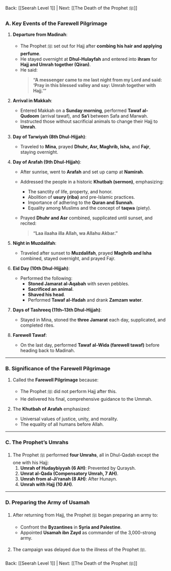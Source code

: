 Back: [[Seerah Level 1]] | Next: [[The Death of the Prophet ﷺ]]

### **A. Key Events of the Farewell Pilgrimage**  

1. **Departure from Madinah**:  
   - The Prophet ﷺ set out for Hajj after **combing his hair and applying perfume**.  
   - He stayed overnight at **Dhul-Hulayfah** and entered into **ihram** for **Hajj and Umrah together (Qiran)**.  
   - He said:  
     > **“A messenger came to me last night from my Lord and said: ‘Pray in this blessed valley and say: Umrah together with Hajj.’”**  

2. **Arrival in Makkah**:  
   - Entered Makkah on a **Sunday morning**, performed **Tawaf al-Qudoom** (arrival tawaf), and **Sa‘i** between Safa and Marwah.  
   - Instructed those without sacrificial animals to change their Hajj to **Umrah**.  

3. **Day of Tarwiyah (8th Dhul-Hijjah)**:  
   - Traveled to **Mina**, prayed **Dhuhr, Asr, Maghrib, Isha,** and **Fajr**, staying overnight.  

4. **Day of Arafah (9th Dhul-Hijjah)**:  
   - After sunrise, went to **Arafah** and set up camp at **Namirah**.  
   - Addressed the people in a historic **Khutbah (sermon)**, emphasizing:  
     - The sanctity of life, property, and honor.  
     - Abolition of **usury (riba)** and pre-Islamic practices.  
     - Importance of adhering to the **Quran and Sunnah**.  
     - Equality among Muslims and the concept of **taqwa** (piety).  

   - Prayed **Dhuhr and Asr** combined, supplicated until sunset, and recited:  
     > **“Laa ilaaha illa Allah, wa Allahu Akbar.”**  

5. **Night in Muzdalifah**:  
   - Traveled after sunset to **Muzdalifah**, prayed **Maghrib and Isha** combined, stayed overnight, and prayed Fajr.  

6. **Eid Day (10th Dhul-Hijjah)**:  
   - Performed the following:  
     - **Stoned Jamarat al-Aqabah** with seven pebbles.  
     - **Sacrificed an animal**.  
     - **Shaved his head**.  
     - Performed **Tawaf al-Ifadah** and drank **Zamzam water**.  

7. **Days of Tashreeq (11th–13th Dhul-Hijjah)**:  
   - Stayed in Mina, stoned the **three Jamarat** each day, supplicated, and completed rites.  

8. **Farewell Tawaf**:  
   - On the last day, performed **Tawaf al-Wida (farewell tawaf)** before heading back to Madinah.  

---

### **B. Significance of the Farewell Pilgrimage**  

1. Called the **Farewell Pilgrimage** because:  
   - The Prophet ﷺ did not perform Hajj after this.  
   - He delivered his final, comprehensive guidance to the Ummah.  

2. The **Khutbah of Arafah** emphasized:  
   - Universal values of justice, unity, and morality.  
   - The equality of all humans before Allah.  

---

### **C. The Prophet’s Umrahs**  

1. The Prophet ﷺ performed **four Umrahs**, all in Dhul-Qadah except the one with his Hajj:  
   1. **Umrah of Hudaybiyyah (6 AH)**: Prevented by Quraysh.  
   2. **Umrat al-Qada (Compensatory Umrah, 7 AH)**.  
   3. **Umrah from al-Ji‘ranah (8 AH)**: After Hunayn.  
   4. **Umrah with Hajj (10 AH)**.  

---

### **D. Preparing the Army of Usamah**  

1. After returning from Hajj, the Prophet ﷺ began preparing an army to:  
   - Confront the **Byzantines** in **Syria and Palestine**.  
   - Appointed **Usamah ibn Zayd** as commander of the 3,000-strong army.  

2. The campaign was delayed due to the illness of the Prophet ﷺ.  

Back: [[Seerah Level 1]] | Next: [[The Death of the Prophet ﷺ]]